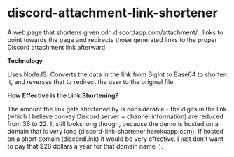 # discord-attachment-link-shortener
 A web page that shortens given cdn.discordapp.com/attachment/.. links to point towards the page and redirects those generated links to the proper Discord attachment link afterward.
 
 <b>Technology</b>
 
 Uses NodeJS. Converts the data in the link from BigInt to Base64 to shorten it, and reverses that to redirect the user to the original file.
 
 <b>How Effective is the Link Shortening?</b>
 
 The amount the link gets shortened by is considerable - the digits in the link (which I believe convey Discord server + channel information) are reduced from 36 to 22. 
 It still looks long though, because the demo is hosted on a domain that is very long (discord-link-shortener.herokuapp.com). If hosted on a short domain (discordl.ink) it would be very effective. I just don't want to pay that $28 dollars a year for that domain name :).
